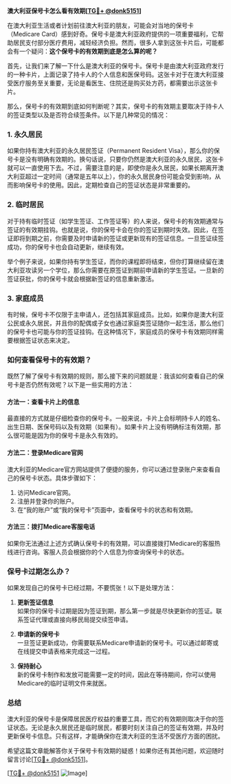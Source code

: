 **澳大利亚保号卡怎么看有效期[[TG💪+ @donk5151](https://t.me/s/donk5151)]**

在澳大利亚生活或者计划前往澳大利亚的朋友，可能会对当地的保号卡（Medicare Card）感到好奇。保号卡是澳大利亚政府提供的一项重要福利，它帮助居民支付部分医疗费用，减轻经济负担。然而，很多人拿到这张卡片后，可能都会有一个疑问：**这个保号卡的有效期到底是怎么算的呢？**

首先，让我们来了解一下什么是澳大利亚的保号卡。保号卡是由澳大利亚政府发行的一种卡片，上面记录了持卡人的个人信息和医保号码。这张卡对于在澳大利亚接受医疗服务至关重要，无论是看医生、住院还是购买处方药，都需要出示这张卡片。

那么，保号卡的有效期到底如何判断呢？其实，保号卡的有效期主要取决于持卡人的签证类型以及是否符合续签条件。以下是几种常见的情况：

### 1. **永久居民**
如果你持有澳大利亚的永久居民签证（Permanent Resident Visa），那么你的保号卡是没有明确有效期的。换句话说，只要你仍然是澳大利亚的永久居民，这张卡就可以一直使用下去。不过，需要注意的是，即使你是永久居民，如果长期离开澳大利亚超过一定时间（通常是五年以上），你的永久居民身份可能会受到影响，从而影响保号卡的使用。因此，定期检查自己的签证状态是非常重要的。

### 2. **临时居民**
对于持有临时签证（如学生签证、工作签证等）的人来说，保号卡的有效期通常与签证的有效期挂钩。也就是说，你的保号卡会在你的签证到期时失效。因此，在签证即将到期之前，你需要及时申请新的签证或更新现有的签证信息。一旦签证续签成功，你的保号卡也会自动更新，继续有效。

举个例子来说，如果你持有学生签证，而你的课程即将结束，但你打算继续留在澳大利亚攻读另一个学位，那么你需要在原签证到期前申请新的学生签证。一旦新的签证获批，你的保号卡就会根据新签证的信息重新激活。

### 3. **家庭成员**
有时候，保号卡不仅限于主申请人，还包括其家庭成员。比如，如果你是澳大利亚公民或永久居民，并且你的配偶或子女也通过家庭类签证随你一起生活，那么他们的保号卡也可能与你的签证挂钩。在这种情况下，家庭成员的保号卡有效期同样需要根据签证状态来决定。

### 如何查看保号卡的有效期？

既然了解了保号卡有效期的规则，那么接下来的问题就是：我该如何查看自己的保号卡是否仍然有效呢？以下是一些实用的方法：

#### 方法一：查看卡片上的信息
最直接的方式就是仔细检查你的保号卡。一般来说，卡片上会标明持卡人的姓名、出生日期、医保号码以及有效期（如果有）。如果卡片上没有明确标注有效期，那么很可能是因为你的保号卡是永久有效的。

#### 方法二：登录Medicare官网
澳大利亚的Medicare官方网站提供了便捷的服务，你可以通过登录账户来查看自己的保号卡状态。具体步骤如下：
1. 访问Medicare官网。
2. 注册并登录你的账户。
3. 在“我的账户”或“我的保号卡”页面中，查看保号卡的状态和有效期。

#### 方法三：拨打Medicare客服电话
如果你无法通过上述方式确认保号卡的有效期，可以直接拨打Medicare的客服热线进行咨询。客服人员会根据你的个人信息为你查询保号卡的状态。

### 保号卡过期怎么办？

如果发现自己的保号卡已经过期，不要慌张！以下是处理方法：

1. **更新签证信息**  
   如果你的保号卡过期是因为签证到期，那么第一步就是尽快更新你的签证。联系签证代理或直接向移民局提交续签申请。

2. **申请新的保号卡**  
   一旦签证更新成功，你需要联系Medicare申请新的保号卡。可以通过邮寄或在线提交申请表格来完成这一过程。

3. **保持耐心**  
   新的保号卡制作和发放可能需要一定的时间，因此在等待期间，你可以使用Medicare的临时证明文件来就医。

### 总结

澳大利亚的保号卡是保障居民医疗权益的重要工具，而它的有效期则取决于你的签证状态。无论是永久居民还是临时居民，都要时刻关注自己的签证有效期，并及时更新保号卡信息。只有这样，才能确保你在澳大利亚的生活不受医疗方面的困扰。

希望这篇文章能解答你关于保号卡有效期的疑惑！如果你还有其他问题，欢迎随时留言讨论[[TG💪+ @donk5151](https://t.me/s/donk5151)]。

[[TG💪+ @donk5151](https://t.me/s/donk5151) ![Image](https://i.postimg.cc/rwNCRYN7/Snipaste-2025-04-30-17-27-05.png)]